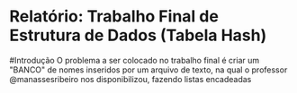 # Relatório: Trabalho Final de Estrutura de Dados (Tabela Hash)

#Introdução
O problema a ser colocado no trabalho final é criar um "BANCO" de nomes inseridos por um arquivo de texto, na qual o professor @manassesribeiro nos disponibilizou, fazendo listas encadeadas
